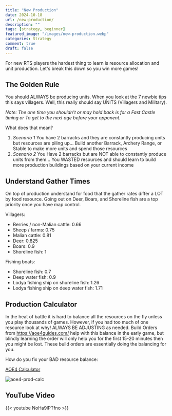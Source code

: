 ```yaml
---
title: "New Production"
date: 2024-10-18
url: /new-production/
description: ""
tags: [strategy, beginner]
featured_image: "/images/new-production.webp"
categories: Strategy
comment: true
draft: false
---
```

For new RTS players the hardest thing to learn is resource allocation and unit production. Let's break this down so you win more games!
<!--more-->

## The Golden Rule 

You should ALWAYS be producing units. When you look at the 7 newbie tips this says villagers. Well, this really should say UNITS (Villagers and Military). 

*Note: The one time you shouldn't or may hold back is for a Fast Castle timing or To get to the next age before your opponent.*

What does that mean? 

1. *Scenario 1* You have 2 barracks and they are constantly producing units but resources are piling up... Build another Barrack, Archery Range, or Stable to make more units and spend those resources
2. *Scenario 2* You Have 2 barracks but are NOT able to constantly produce units from them... You WASTED resources and should learn to build more production buildings based on your current income

## Understand Gather Times 

On top of production understand for food that the gather rates differ a LOT by food resource. Going out on Deer, Boars, and Shoreline fish are a top priority once you have map control. 

Villagers:

- Berries / non-Malian cattle: 0.66
- Sheep / farms: 0.75
- Malian cattle: 0.81
- Deer: 0.825
- Boars: 0.9
- Shoreline fish: 1

Fishing boats:

- Shoreline fish: 0.7
- Deep water fish: 0.9
- Lodya fishing ship on shoreline fish: 1.26
- Lodya fishing ship on deep water fish: 1.71

## Production Calculator

In the heat of battle it is hard to balance all the resources on the fly unless you play thousands of games. However, if you had too much of one resource look at why! ALWAYS BE ADJUSTING as needed. Build Orders from <https://aoe4guides.com/> help with this balance in the early game, but blindly learning the order will only help you for the first 15-20 minutes then you might be lost. These build orders are essentially doing the balancing for you.

How do you fix your BAD resource balance:

[AOE4 Calculator](https://www.aoe4-production-calculator.com/)

![aoe4-prod-calc](/images/aoe4-prod-calc.webp)

## YouTube Video

{{< youtube NoHa9lPTfno >}}
